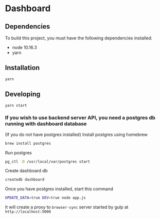 # Dashboard

## Dependencies

To build this project, you must have the following dependencies installed:

- node 10.16.3
- yarn

## Installation

```sh
yarn
```

## Developing

```sh
yarn start
```

### If you wish to use backend server API, you need a postgres db running with dashboard database

(If you do not have postgres installed) Install postgres using homebrew

```sh
brew install postgres
```

Run postgres

```sh
pg_ctl -D /usr/local/var/postgres start
```

Create dashboard db

```sh
createdb dashboard
```

Once you have postgres installed, start this command

```sh
UPDATE_DATA=true DEV=true node app.js
```

It will create a proxy to `browser-sync` server started by gulp at
`http://localhost:5000`
